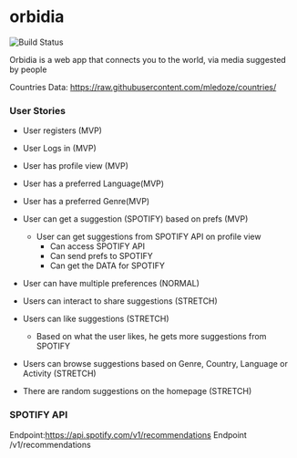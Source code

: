 # orbidia

![Build Status](https://travis-ci.org/marcelaporto/orbidia.svg?branch=newuser)


Orbidia is a web app that connects you to the world, via media suggested by people


Countries Data: https://raw.githubusercontent.com/mledoze/countries/


### User Stories
* User registers (MVP)
* User Logs in (MVP)
* User has profile view (MVP)
* User has a preferred Language(MVP)
* User has a preferred Genre(MVP)
* User can get a suggestion (SPOTIFY) based on prefs (MVP)
  * User can get suggestions from SPOTIFY API on profile view
    * Can access SPOTIFY API
    * Can send prefs to SPOTIFY
    * Can get the DATA for SPOTIFY


* User can have multiple preferences (NORMAL)
* Users can interact to share suggestions (STRETCH)
* Users can like suggestions (STRETCH)
  * Based on what the user likes, he gets more suggestions from SPOTIFY
* Users can browse suggestions based on Genre, Country, Language or Activity (STRETCH)
* There are random suggestions on the homepage (STRETCH)

### SPOTIFY API

Endpoint:https://api.spotify.com/v1/recommendations
Endpoint /v1/recommendations
